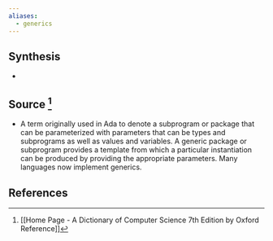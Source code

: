```yaml
---
aliases:
  - generics
---
```

## Synthesis
- 
## Source [^1]
- A term originally used in Ada to denote a subprogram or package that can be parameterized with parameters that can be types and subprograms as well as values and variables. A generic package or subprogram provides a template from which a particular instantiation can be produced by providing the appropriate parameters. Many languages now implement generics.
## References

[^1]: [[Home Page - A Dictionary of Computer Science 7th Edition by Oxford Reference]]